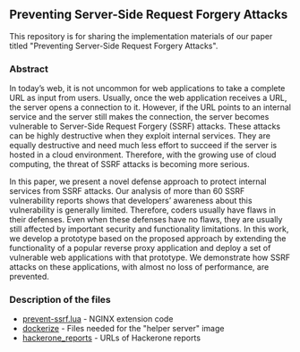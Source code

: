 ## Preventing Server-Side Request Forgery Attacks

This repository is for sharing the implementation materials of our paper titled "Preventing Server-Side Request Forgery Attacks".

### Abstract
In today’s web, it is not uncommon for web applications to take a complete URL as input from users. Usually, once the web application receives a URL, the server opens a connection to it. However, if the URL points to an internal service and the server still makes the connection, the server becomes vulnerable to Server-Side Request Forgery (SSRF) attacks. These attacks can be highly destructive when they exploit internal services. They are equally destructive and need much less effort to succeed if the server is hosted in a cloud environment. Therefore, with the growing use of cloud computing, the threat of SSRF attacks is becoming more serious.

In this paper, we present a novel defense approach to protect internal services from SSRF attacks. Our analysis of more than 60 SSRF vulnerability reports shows that developers’ awareness about this vulnerability is generally limited. Therefore, coders usually have flaws in their defenses. Even when these defenses have no
flaws, they are usually still affected by important security and functionality limitations. In this work, we develop a prototype based on the proposed approach by extending the functionality of a popular reverse proxy application and deploy a set of vulnerable web applications with that prototype. We demonstrate how SSRF attacks on these applications, with almost no loss of performance, are prevented.

### Description of the files
- [prevent-ssrf.lua](https://github.com/bahruzjabiyev/prevent-ssrf/blob/master/prevent-ssrf.lua) - NGINX extension code
- [dockerize](https://github.com/bahruzjabiyev/prevent-ssrf/tree/master/dockerize) - Files needed for the "helper server" image
- [hackerone_reports](https://github.com/bahruzjabiyev/prevent-ssrf/blob/master/hackerone_reports) - URLs of Hackerone reports
